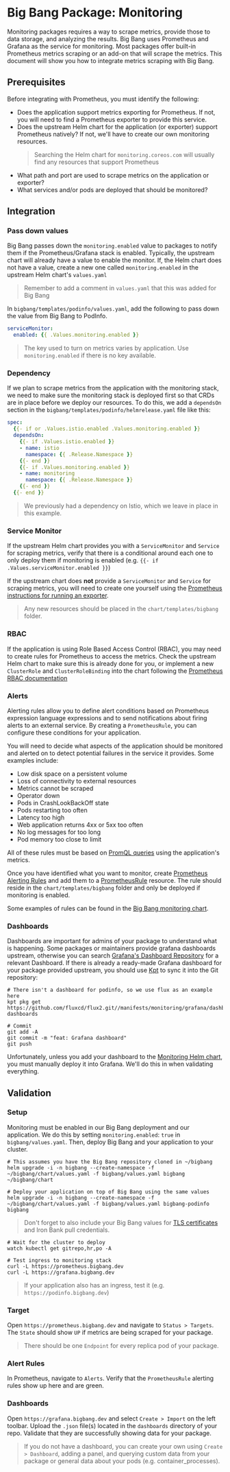 # Big Bang Package: Monitoring

Monitoring packages requires a way to scrape metrics, provide those to data storage, and analyzing the results.  Big Bang uses Prometheus and Grafana as the service for monitoring.  Most packages offer built-in Prometheus metrics scraping or an add-on that will scrape the metrics.  This document will show you how to integrate metrics scraping with Big Bang.

## Prerequisites

Before integrating with Prometheus, you must identify the following:

- Does the application support metrics exporting for Prometheus.  If not, you will need to find a Prometheus exporter to provide this service.
- Does the upstream Helm chart for the application (or exporter) support Prometheus natively?  If not, we'll have to create our own monitoring resources.
   > Searching the Helm chart for `monitoring.coreos.com` will usually find any resources that support Prometheus
- What path and port are used to scrape metrics on the application or exporter?
- What services and/or pods are deployed that should be monitored?

## Integration

### Pass down values

Big Bang passes down the `monitoring.enabled` value to packages to notify them if the Prometheus/Grafana stack is enabled.  Typically, the upstream chart will already have a value to enable the monitor.  If, the Helm chart does not have a value, create a new one called `monitoring.enabled` in the upstream Helm chart's `values.yaml`

> Remember to add a comment in `values.yaml` that this was added for Big Bang

In `bigbang/templates/podinfo/values.yaml`, add the following to pass down the value from Big Bang to PodInfo.

```yaml
serviceMonitor:
  enabled: {{ .Values.monitoring.enabled }}
```

> The key used to turn on metrics varies by application.  Use `monitoring.enabled` if there is no key available.

### Dependency

If we plan to scrape metrics from the application with the monitoring stack, we need to make sure the monitoring stack is deployed first so that CRDs are in place before we deploy our resources.  To do this, we add a `dependsOn` section in the `bigbang/templates/podinfo/helmrelease.yaml` file like this:

```yaml
spec:
  {{- if or .Values.istio.enabled .Values.monitoring.enabled }}
  dependsOn:
    {{- if .Values.istio.enabled }}
    - name: istio
      namespace: {{ .Release.Namespace }}
    {{- end }}
    {{- if .Values.monitoring.enabled }}
    - name: monitoring
      namespace: {{ .Release.Namespace }}
    {{- end }}
  {{- end }}


```

> We previously had a dependency on Istio, which we leave in place in this example.

### Service Monitor

If the upstream Helm chart provides you with a `ServiceMonitor` and `Service` for scraping metrics, verify that there is a conditional around each one to only deploy them if monitoring is enabled (e.g. `{{- if .Values.serviceMonitor.enabled }}`)

If the upstream chart does **not** provide a `ServiceMonitor` and `Service` for scraping metrics, you will need to create one yourself using the [Prometheus instructions for running an exporter](https://github.com/prometheus-operator/prometheus-operator/blob/main/Documentation/user-guides/running-exporters.md).

> Any new resources should be placed in the `chart/templates/bigbang` folder.

### RBAC

If the application is using Role Based Access Control (RBAC), you may need to create rules for Prometheus to access the metrics.  Check the upstream Helm chart to make sure this is already done for you, or implement a new `ClusterRole` and `ClusterRoleBinding` into the chart following the [Prometheus RBAC documentation](https://github.com/prometheus-operator/prometheus-operator/blob/master/Documentation/user-guides/getting-started.md#enable-rbac-rules-for-prometheus-pods)

### Alerts

Alerting rules allow you to define alert conditions based on Prometheus expression language expressions and to send notifications about firing alerts to an external service.  By creating a `PrometheusRule`, you can configure these conditions for your application.

You will need to decide what aspects of the application should be monitored and alerted on to detect potential failures in the service it provides.  Some examples include:

- Low disk space on a persistent volume
- Loss of connectivity to external resources
- Metrics cannot be scraped
- Operator down
- Pods in CrashLookBackOff state
- Pods restarting too often
- Latency too high
- Web application returns 4xx or 5xx too often
- No log messages for too long
- Pod memory too close to limit

All of these rules must be based on [PromQL queries](https://prometheus.io/docs/prometheus/latest/querying/basics/) using the application's metrics.

Once you have identified what you want to monitor, create [Prometheus Alerting Rules](https://prometheus.io/docs/prometheus/latest/configuration/alerting_rules/) and add them to a [PrometheusRule](https://prometheus-operator.dev/docs/operator/api/#prometheusrule) resource.  The rule should reside in the `chart/templates/bigbang` folder and only be deployed if monitoring is enabled.

Some examples of rules can be found in the [Big Bang monitoring chart](https://repo1.dso.mil/platform-one/big-bang/apps/core/monitoring/-/tree/main/chart/templates/prometheus/rules).

### Dashboards

Dashboards are important for admins of your package to understand what is happening. Some packages or maintainers provide grafana dashboards upstream, otherwise you can search [Grafana's Dashboard Repository](https://grafana.com/grafana/dashboards/) for a relevant Dashboard. If there is already a ready-made Grafana dashboard for your package provided upstream, you should use [Kpt](https://googlecontainertools.github.io/kpt/installation/) to sync it into the Git repository:

```shell
# There isn't a dashboard for podinfo, so we use flux as an example here
kpt pkg get https://github.com/fluxcd/flux2.git//manifests/monitoring/grafana/dashboards@v0.9.1 dashboards

# Commit
git add -A
git commit -m "feat: Grafana dashboard"
git push
```

Unfortunately, unless you add your dashboard to the [Monitoring Helm chart](https://repo1.dso.mil/platform-one/big-bang/apps/core/monitoring), you must manually deploy it into Grafana.  We'll do this in when validating everything.

## Validation

### Setup

Monitoring must be enabled in our Big Bang deployment and our application.  We do this by setting `monitoring.enabled`: `true` in `bigbang/values.yaml`.  Then, deploy Big Bang and your application to your cluster.

```shell
# This assumes you have the Big Bang repository cloned in ~/bigbang
helm upgrade -i -n bigbang --create-namespace -f ~/bigbang/chart/values.yaml -f bigbang/values.yaml bigbang ~/bigbang/chart

# Deploy your application on top of Big Bang using the same values
helm upgrade -i -n bigbang --create-namespace -f ~/bigbang/chart/values.yaml -f bigbang/values.yaml bigbang-podinfo bigbang
```

> Don't forget to also include your Big Bang values for [TLS certificates](https://repo1.dso.mil/platform-one/big-bang/bigbang/-/blob/master/chart/ingress-certs.yaml) and Iron Bank pull credentials.

```shell
# Wait for the cluster to deploy
watch kubectl get gitrepo,hr,po -A

# Test ingress to monitoring stack
curl -L https://prometheus.bigbang.dev
curl -L https://grafana.bigbang.dev
```

> If your application also has an ingress, test it (e.g. `https://podinfo.bigbang.dev`)

### Target

Open `https://prometheus.bigbang.dev` and navigate to `Status > Targets`.  The `State` should show `UP` if metrics are being scraped for your package.

> There should be one `Endpoint` for every replica pod of your package.

### Alert Rules

In Prometheus, navigate to `Alerts`.  Verify that the `PrometheusRule` alerting rules show up here and are green.

### Dashboards

Open `https://grafana.bigbang.dev` and select `Create > Import` on the left toolbar.  Upload the `.json` file(s) located in the `dashboards` directory of your repo.  Validate that they are successfully showing data for your package.

> If you do not have a dashboard, you can create your own using `Create > Dashboard`, adding a panel, and querying custom data from your package or general data about your pods (e.g. container_processes).
